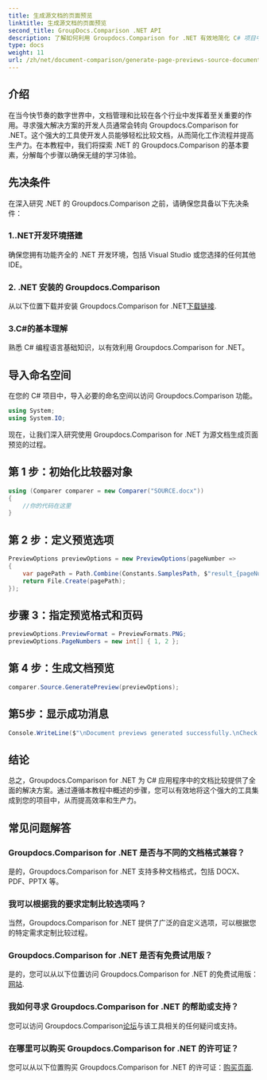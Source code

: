 ```yaml
---
title: 生成源文档的页面预览
linktitle: 生成源文档的页面预览
second_title: GroupDocs.Comparison .NET API
description: 了解如何利用 Groupdocs.Comparison for .NET 有效地简化 C# 项目中的文档比较过程。
type: docs
weight: 11
url: /zh/net/document-comparison/generate-page-previews-source-document/
---
```

## 介绍
在当今快节奏的数字世界中，文档管理和比较在各个行业中发挥着至关重要的作用。寻求强大解决方案的开发人员通常会转向 Groupdocs.Comparison for .NET。这个强大的工具使开发人员能够轻松比较文档，从而简化工作流程并提高生产力。在本教程中，我们将探索 .NET 的 Groupdocs.Comparison 的基本要素，分解每个步骤以确保无缝的学习体验。
## 先决条件
在深入研究 .NET 的 Groupdocs.Comparison 之前，请确保您具备以下先决条件：
### 1..NET开发环境搭建
确保您拥有功能齐全的 .NET 开发环境，包括 Visual Studio 或您选择的任何其他 IDE。
### 2. .NET 安装的 Groupdocs.Comparison
从以下位置下载并安装 Groupdocs.Comparison for .NET[下载链接](https://releases.groupdocs.com/comparison/net/).
### 3.C#的基本理解
熟悉 C# 编程语言基础知识，以有效利用 Groupdocs.Comparison for .NET。

## 导入命名空间
在您的 C# 项目中，导入必要的命名空间以访问 Groupdocs.Comparison 功能。

```csharp
using System;
using System.IO;
```

现在，让我们深入研究使用 Groupdocs.Comparison for .NET 为源文档生成页面预览的过程。
## 第 1 步：初始化比较器对象
```csharp
using (Comparer comparer = new Comparer("SOURCE.docx"))
{
    //你的代码在这里
}
```
## 第 2 步：定义预览选项
```csharp
PreviewOptions previewOptions = new PreviewOptions(pageNumber =>
{
    var pagePath = Path.Combine(Constants.SamplesPath, $"result_{pageNumber}.png");
    return File.Create(pagePath);
});
```
## 步骤 3：指定预览格式和页码
```csharp
previewOptions.PreviewFormat = PreviewFormats.PNG;
previewOptions.PageNumbers = new int[] { 1, 2 };
```
## 第 4 步：生成文档预览
```csharp
comparer.Source.GeneratePreview(previewOptions);
```
## 第5步：显示成功消息
```csharp
Console.WriteLine($"\nDocument previews generated successfully.\nCheck output in {Directory.GetCurrentDirectory()}.");
```

## 结论
总之，Groupdocs.Comparison for .NET 为 C# 应用程序中的文档比较提供了全面的解决方案。通过遵循本教程中概述的步骤，您可以有效地将这个强大的工具集成到您的项目中，从而提高效率和生产力。
## 常见问题解答
### Groupdocs.Comparison for .NET 是否与不同的文档格式兼容？
是的，Groupdocs.Comparison for .NET 支持多种文档格式，包括 DOCX、PDF、PPTX 等。
### 我可以根据我的要求定制比较选项吗？
当然，Groupdocs.Comparison for .NET 提供了广泛的自定义选项，可以根据您的特定需求定制比较过程。
### Groupdocs.Comparison for .NET 是否有免费试用版？
是的，您可以从以下位置访问 Groupdocs.Comparison for .NET 的免费试用版：[网站](https://releases.groupdocs.com/).
### 我如何寻求 Groupdocs.Comparison for .NET 的帮助或支持？
您可以访问 Groupdocs.Comparison[论坛](https://forum.groupdocs.com/c/comparison/12)与该工具相关的任何疑问或支持。
### 在哪里可以购买 Groupdocs.Comparison for .NET 的许可证？
您可以从以下位置购买 Groupdocs.Comparison for .NET 的许可证：[购买页面](https://purchase.groupdocs.com/buy).
